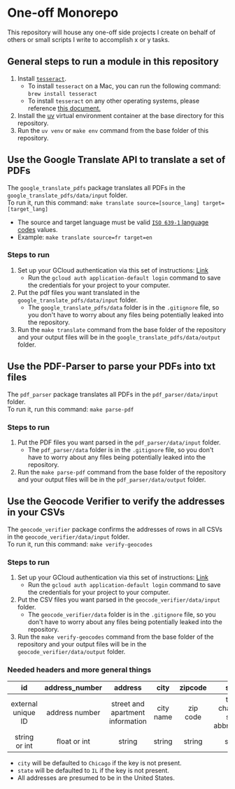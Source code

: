 # One-off Monorepo

This repository will house any one-off side projects I create on behalf of others or small scripts I write to accomplish x or y tasks.

## General steps to run a module in this repository
1. Install [`tesseract`](https://github.com/tesseract-ocr/tesseract).
   - To install `tesseract` on a Mac, you can run the following command: `brew install tesseract`
   - To install `tesseract` on any other operating systems, please reference [this document.](https://tesseract-ocr.github.io/tessdoc/Installation.html)
2. Install the [uv](https://docs.astral.sh/uv/) virtual environment container at the base directory for this repository.
3. Run the `uv venv` or `make env` command from the base folder of this repository.

## Use the Google Translate API to translate a set of PDFs
The `google_translate_pdfs` package translates all PDFs in the `google_translate_pdfs/data/input` folder.\
To run it, run this command: `make translate source=[source_lang] target=[target_lang]`
   - The source and target language must be valid [`ISO 639-1` language codes](https://www.loc.gov/standards/iso639-2/php/code_list.php) values.
   - Example: `make translate source=fr target=en`

### Steps to run
1. Set up your GCloud authentication via this set of instructions: [Link](https://codelabs.developers.google.com/codelabs/cloud-translation-python3#0)
   - Run the `gcloud auth application-default login` command to save the credentials for your project to your computer.
2. Put the pdf files you want translated in the `google_translate_pdfs/data/input` folder.
   - The `google_translate_pdfs/data` folder is in the `.gitignore` file, so you don't have to worry about any files being potentially leaked into the repository.
3. Run the `make translate` command from the base folder of the repository and your output files will be in the `google_translate_pdfs/data/output` folder.

## Use the PDF-Parser to parse your PDFs into txt files
The `pdf_parser` package translates all PDFs in the `pdf_parser/data/input` folder.\
To run it, run this command: `make parse-pdf`

### Steps to run
1. Put the PDF files you want parsed in the `pdf_parser/data/input` folder.
   - The `pdf_parser/data` folder is in the `.gitignore` file, so you don't have to worry about any files being potentially leaked into the repository.
2. Run the `make parse-pdf` command from the base folder of the repository and your output files will be in the `pdf_parser/data/output` folder.


## Use the Geocode Verifier to verify the addresses in your CSVs
The `geocode_verifier` package confirms the addresses of rows in all CSVs in the `geocode_verifier/data/input` folder.\
To run it, run this command: `make verify-geocodes`

### Steps to run
1. Set up your GCloud authentication via this set of instructions: [Link](https://codelabs.developers.google.com/codelabs/cloud-translation-python3#0)
   - Run the `gcloud auth application-default login` command to save the credentials for your project to your computer.
2. Put the CSV files you want parsed in the `geocode_verifier/data/input` folder.
   - The `geocode_verifier/data` folder is in the `.gitignore` file, so you don't have to worry about any files being potentially leaked into the repository.
3. Run the `make verify-geocodes` command from the base folder of the repository and your output files will be in the `geocode_verifier/data/output` folder.

### Needed headers and more general things

|         id         | address_number |             address              |   city    | zipcode  |              state               |
|:------------------:|:--------------:|:--------------------------------:|:---------:|:--------:|:--------------------------------:|
| external unique ID | address number | street and apartment information | city name | zip code | two-character state abbreviation |
|   string or int    |  float or int  |              string              |  string   |  string  |              string              |

- `city` will be defaulted to `Chicago` if the key is not present.
- `state` will be defaulted to `IL` if the key is not present.
- All addresses are presumed to be in the United States.
